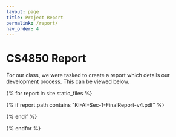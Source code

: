 ```yaml
---
layout: page
title: Project Report
permalink: /report/
nav_order: 4
---
```


# CS4850 Report

For our class, we were tasked to create a report which details our development process. This can be viewed below.

{% for report in site.static_files %}

{% if report.path contains "KI-AI-Sec-1-FinalReport-v4.pdf" %}

<object data="{{site.url}}{{site.baseurl}}{{report.path}}" width="850" height="1100" type='application/pdf'/>
</object>

{% endif %}

{% endfor %}
